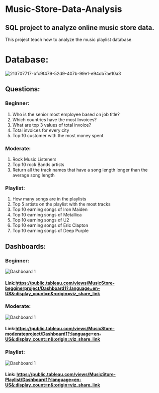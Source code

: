 # Music-Store-Data-Analysis

## SQL project to analyze online music store data.

This project teach how to analyze the music playlist database. 
# Database:
![213707717-bfc9f479-52d9-407b-99e1-e94db7ae10a3](https://github.com/Constantine-Gogas/Music-Store-Data-Analysis/assets/138850457/e76772af-fa90-40dc-aa44-0a036195d523)

## Questions:

### Beginner:
1.	Who is the senior most employee based on job title?
2.	Which countries have the most Invoices?
3.	What are top 3 values of total invoice?
4.	Total invoices for every city
5.	Top 10 customer with the most money spent

### Moderate:
1.	Rock Music Listeners
2.	Top 10 rock Bands artists
3.	Return all the track names that have a song length longer than the average song length

### Playlist:
1.	How many songs are in the playlists
2.	Top 5 artists on the playlist with the most tracks
3.	Top 10 earning songs of Iron Maiden
4.	Top 10 earning songs of Metallica
5.	Top 10 earning songs of U2
6.	Top 10 earning songs of Eric Clapton
7.	Top 10 earning songs of Deep Purple


## Dashboards:

### Beginner:
![Dashboard 1](https://github.com/Constantine-Gogas/Music-Store-Data-Analysis/assets/138850457/19ae935a-b2f7-4d55-9df5-0d4da0238bd9)
#### Link:https://public.tableau.com/views/MusicStore-begginerproject/Dashboard1?:language=en-US&:display_count=n&:origin=viz_share_link

### Moderate:
![Dashboard 1](https://github.com/Constantine-Gogas/Music-Store-Data-Analysis/assets/138850457/47a9642c-0d87-487b-bdea-3fc1b18ba8ae)
#### Link:https://public.tableau.com/views/MusicStore-moderateproject/Dashboard1?:language=en-US&:display_count=n&:origin=viz_share_link

### Playlist:
![Dashboard 1](https://github.com/Constantine-Gogas/Music-Store-Data-Analysis/assets/138850457/afc7e56f-513b-4a22-b852-d8c94af0c04c)
#### Link: https://public.tableau.com/views/MusicStore-Playlist/Dashboard1?:language=en-US&:display_count=n&:origin=viz_share_link


